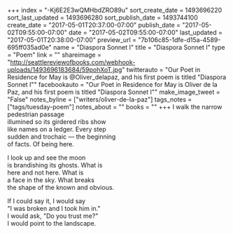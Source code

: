 +++
index = "-Kj6E2E3wQMHbdZRO89u"
sort_create_date = 1493696220
sort_last_updated = 1493696280
sort_publish_date = 1493744100
create_date = "2017-05-01T20:37:00-07:00"
publish_date = "2017-05-02T09:55:00-07:00"
date = "2017-05-02T09:55:00-07:00"
last_updated = "2017-05-01T20:38:00-07:00"
preview_url = "7b106c85-1dfe-d15a-4589-695ff035ad0e"
name = "Diaspora Sonnet I"
title = "Diaspora Sonnet I"
type = "Poem"
link = ""
shareimage = "http://seattlereviewofbooks.com/webhook-uploads/1493696183684/59pohXoT.jpg"
twitterauto = "Our Poet in Residence for May is @Oliver_delapaz, and his first poem is titled \"Diaspora Sonnet I\""
facebookauto = "Our Poet in Residence for May is Oliver de la Paz, and his first poem is titled \"Diaspora Sonnet I\""
make_image_tweet = "False"
notes_byline = ["writers/oliver-de-la-paz"]
tags_notes = ["tags/tuesday-poem"]
notes_about = ""
books = ""
+++
I walk the narrow pedestrian passage<br>
illumined so its girdered ribs show<br>
like names on a ledger. Every step<br>
sudden and trochaic &mdash; the beginning<br>
of facts. Of being here.

I look up and see the moon<br>
is brandishing its ghosts. What is<br>
here and not here. What is<br>
a face in the sky. What breaks<br>
the shape of the known and obvious.

If I could say it, I would say<br>
"I was broken and I took him in."<br>
I would ask, "Do you trust me?"<br>
I would point to the landscape. 